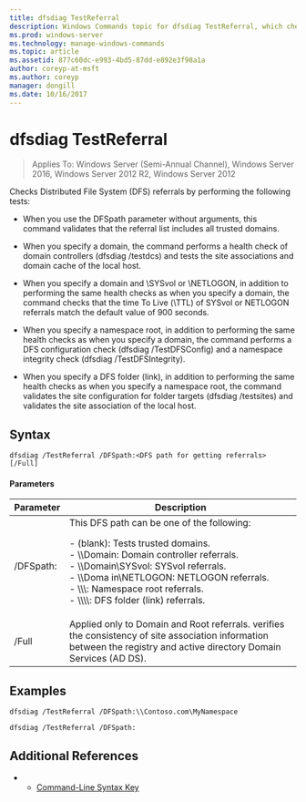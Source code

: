 ```yaml
---
title: dfsdiag TestReferral
description: Windows Commands topic for dfsdiag TestReferral, which checks Distributed File System (DFS) referrals.
ms.prod: windows-server
ms.technology: manage-windows-commands
ms.topic: article
ms.assetid: 877c60dc-e993-4bd5-87dd-e892e3f98a1a
author: coreyp-at-msft
ms.author: coreyp
manager: dongill
ms.date: 10/16/2017
---
```

# dfsdiag TestReferral

>Applies To: Windows Server (Semi-Annual Channel), Windows Server 2016, Windows Server 2012 R2, Windows Server 2012

Checks Distributed File System (DFS) referrals by performing the following tests:

- When you use the DFSpath parameter without arguments, this command validates that the referral list includes all trusted domains.

- When you specify a domain, the command performs a health check of domain controllers (dfsdiag /testdcs) and tests the site associations and domain cache of the local host.

- When you specify a domain and \SYSvol or \NETLOGON, in addition to performing the same health checks as when you specify a domain, the command checks that the time To Live (\TTL) of SYSvol or NETLOGON referrals match the default value of 900 seconds.

- When you specify a namespace root, in addition to performing the same health checks as when you specify a domain, the command performs a DFS configuration check (dfsdiag /TestDFSConfig) and a namespace integrity check (dfsdiag /TestDFSIntegrity).

- When you specify a DFS folder (link), in addition to performing the same health checks as when you specify a namespace root, the command validates the site configuration for folder targets (dfsdiag /testsites) and validates the site association of the local host.

## Syntax

```
dfsdiag /TestReferral /DFSpath:<DFS path for getting referrals> [/Full]
```

#### Parameters

|Parameter|Description|
|-------|--------|
| /DFSpath:<path for getting referrals>|This DFS path can be one of the following:<p>-   \(blank\): Tests trusted domains.<br />-   \\\\Domain: Domain controller referrals.<br />-   \\\\Domain\\SYSvol: SYSvol referrals.<br />-   \\\\Doma in\\NETLOGON: NETLOGON referrals.<br />-   \\\\<Domain or server>\\<Namespace Root>: Namespace root referrals.<br />-   \\\\<Domain or server>\\<Namespace root>\\<DFS folder>: DFS folder \(link\) referrals.|
|/Full|Applied only to Domain and Root  referrals. verifies the consistency of site association information between the registry and active directory Domain Services \(AD DS\).|

## <a name=BKMK_Examples></a>Examples

```
dfsdiag /TestReferral /DFSpath:\\Contoso.com\MyNamespace
```

```
dfsdiag /TestReferral /DFSpath:
```

## Additional References

-   - [Command-Line Syntax Key](command-line-syntax-key.md)


